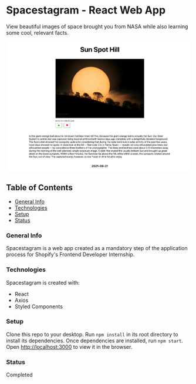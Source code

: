 # Spacestagram - React Web App
View beautiful images of space brought you from NASA while also learning some cool, relevant facts.

![Homepage](/src/images/main-image.png)

## Table of Contents
* [General Info](#general-info)
* [Technologies](#technologies)
* [Setup](#setup)
* [Status](#status)

### General Info
Spacestagram is a web app created as a mandatory step of the application process for Shopify's Frontend Developer Internship.

### Technologies
Spacestagram is created with:
- React
- Axios
- Styled Components

### Setup
Clone this repo to your desktop. 
Run ```npm install``` in its root directory to install its dependencies.
Once dependencies are installed, run ```npm start```.
Open [http://localhost:3000](http://localhost:3000) to view it in the browser.

### Status
Completed
